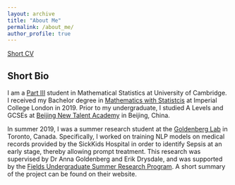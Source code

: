 ```yaml
---
layout: archive
title: "About Me"
permalink: /about_me/
author_profile: true
---
```

[Short CV](http://XingLLiu.github.io/files/cv_academic.pdf)


## Short Bio

I am a [Part III](https://www.maths.cam.ac.uk/postgrad/part-iii/current) student in Mathematical Statistics at University of Cambridge. I received my Bachelor degree in [Mathematics with Statistcis](https://www.imperial.ac.uk/study/ug/courses/mathematics-department/mathematics-with-statistics-bsc/) at Imperial College London in 2019. Prior to my undergraduate, I studied A Levels and GCSEs at [Beijing New Talent Academy](http://www.bjnewtalent.com/jianqiao/) in Beijing, China.

In summer 2019, I was a summer research student at the [Goldenberg Lab](http://goldenberglab.ca/) in Toronto, Canada. Specifically, I worked on training NLP models on medical records provided by the SickKids Hospital in order to identify Sepsis at an early stage, thereby allowing prompt treatment. This research was supervised by Dr Anna Goldenberg and Erik Drysdale, and was supported by the [Fields Undergraduate Summer Research Program](http://www.fields.utoronto.ca/activities/19-20/2019-fusrp). A short summary of the project can be found on their website. 

